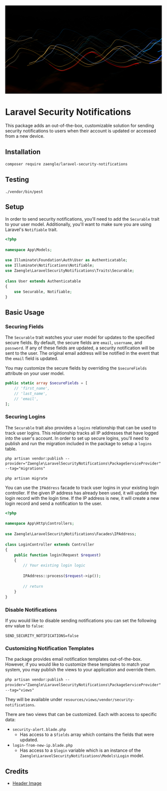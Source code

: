 ![background hero](hero-image.jpg)

# Laravel Security Notifications

This package adds an out-of-the-box, customizable solution for sending security notifications to users when their account is updated or accessed from a new device.

## Installation

`composer require zaengle/laravel-security-notifications`

## Testing

`./vendor/bin/pest`

## Setup

In order to send security notifications, you'll need to add the `Securable` trait to your user model. Additionally, you'll want to make sure you are using Laravel's `Notifiable` trait.

```php
<?php

namespace App\Models;

use Illuminate\Foundation\Auth\User as Authenticatable;
use Illuminate\Notifications\Notifiable;
use Zaengle\LaravelSecurityNotifications\Traits\Securable;

class User extends Authenticatable
{
    use Securable, Notifiable;
}
```

## Basic Usage

### Securing Fields

The `Securable` trait watches your user model for updates to the specified secure fields. By default, the secure fields are `email`, `username`, and `password`. If any of these fields are updated, a security notification will be sent to the user. The original email address will be notified in the event that the `email` field is updated.

You may customize the secure fields by overriding the `$secureFields` attribute on your user model.

```php
public static array $secureFields = [
    // 'first_name',
    // 'last_name',
    // 'email',
];
```

### Securing Logins

The `Securable` trait also provides a `logins` relationship that can be used to track user logins. This relationship tracks all IP addresses that have logged into the user's account. In order to set up secure logins, you'll need to publish and run the migration included in the package to setup a `logins` table.

```console
php artisan vendor:publish --provider="Zaengle\LaravelSecurityNotifications\PackageServiceProvider" --tag="migrations"

php artisan migrate
```

You can use the `IPAddress` facade to track user logins in your existing login controller. If the given IP address has already been used, it will update the login record with the login time. If the IP address is new, it will create a new login record and send a notification to the user.

```php
<?php

namespace App\Http\Controllers;

use Zaengle\LaravelSecurityNotifications\Facades\IPAddress;

class LoginController extends Controller
{
    public function login(Request $request)
    {
        // Your existing login logic
        
        IPAddress::process($request->ip());
        
        // return
    }
}
```

### Disable Notifications

If you would like to disable sending notifications you can set the following env value to `false`:

`SEND_SECURITY_NOTIFICATIONS=false`

### Customizing Notification Templates

The package provides email notification templates out-of-the-box. However, if you would like to customize these templates to match your system, you may publish the views to your application and override them.

`php artisan vendor:publish --provider="Zaengle\LaravelSecurityNotifications\PackageServiceProvider" --tag="views"`

They will be available under `resources/views/vendor/security-notifications`.

There are two views that can be customized. Each with access to specific data:
- `security-alert.blade.php`
  - Has access to a `$fields` array which contains the fields that were updated.
- `login-from-new-ip.blade.php`
  - Has access to a `$login` variable which is an instance of the `Zaengle\LaravelSecurityNotifications\Models\Login` model.

## Credits

- [Header Image](https://unsplash.com/photos/a-blurry-photo-of-lights-in-the-dark-AHBNGvRTm_A)